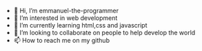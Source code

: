 - 👋 Hi, I’m emmanuel-the-programmer
- 👀 I’m interested in web development
- 🌱 I’m currently learning html,css and javascript
- 💞️ I’m looking to collaborate on people to help develop the world
- 📫 How to reach me on my github

<!---
emmanuel507/emmanuel507 is a ✨ special ✨ repository because its `README.md` (this file) appears on your GitHub profile.
You can click the Preview link to take a look at your changes.
--->
